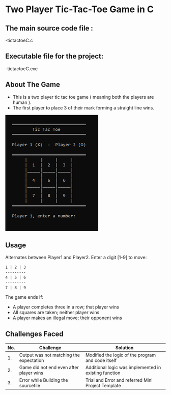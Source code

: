 # Two Player Tic-Tac-Toe Game in C

## The main source code file :
-tictactoeC.c 

## Executable file for the project:
-tictactoeC.exe

## About The Game
 - This is a two player tic tac toe game ( meaning both the players are human ).
 - The first player to place 3 of their mark forming a straight line wins.

 ![alt text](https://github.com/rajkishlay/cprogramming/blob/main/tic.PNG)

## Usage
Alternates between Player1 and Player2. Enter a digit [1-9] to move:

    1 | 2 | 3
    ---------
    4 | 5 | 6
    ---------
    7 | 8 | 9
    
 The game ends if:
- A player completes three in a row; that player wins
- All squares are taken; neither player wins
- A player makes an illegal move; their opponent wins
   

## Challenges Faced 
| No. | Challenge | Solution
|-----|-----------|--------
|1. | Output was not matching the expectation | Modified the logic of the program and code itself 
|2. | Game did not end even after player wins | Additional logic was implemented in existing function |
|3. | Error while Building the sourcefile | Trial and Error and referred Mini Project Template
